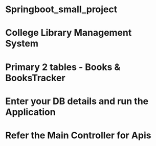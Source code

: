 # Springboot_small_project
# College Library Management System
# Primary 2 tables - Books & BooksTracker
# Enter your DB details and run the Application
# Refer the Main Controller for Apis
